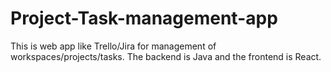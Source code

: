 # Project-Task-management-app
This is web app like Trello/Jira for management of workspaces/projects/tasks. The backend is Java and the frontend is React.
